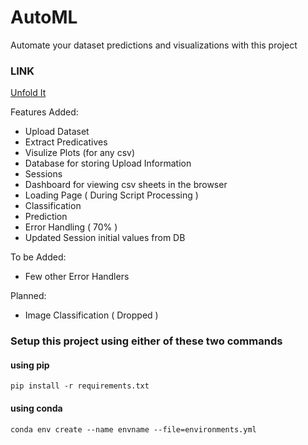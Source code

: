 # AutoML
 
 Automate your dataset predictions and visualizations with this project

 ### LINK ###
 [Unfold It](https://www.unfoldit.herokuapp.com)

 Features Added:

 * Upload Dataset
 * Extract Predicatives
 * Visulize Plots (for any csv)
 * Database for storing Upload Information
 * Sessions
 * Dashboard for viewing csv sheets in the browser
 * Loading Page ( During Script Processing )
 * Classification
 * Prediction
 * Error Handling ( 70% )
 * Updated Session initial values from DB

 To be Added:

 * Few other Error Handlers

 Planned: 

 * Image Classification ( Dropped )

 ### Setup this project using either of these two commands ###
 
 #### using pip
 ```pip install -r requirements.txt```
 
 #### using conda
 ```conda env create --name envname --file=environments.yml```